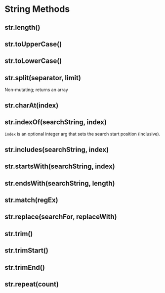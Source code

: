 # String Methods

## str.length()

## str.toUpperCase()

## str.toLowerCase()

## str.split(separator, limit)

Non-mutating; returns an array

## str.charAt(index)

## str.indexOf(searchString, index)

`index` is an optional integer arg that sets the search start position (inclusive).

## str.includes(searchString, index)

## str.startsWith(searchString, index)

## str.endsWith(searchString, length)

## str.match(regEx)

## str.replace(searchFor, replaceWith)

## str.trim()

## str.trimStart()

## str.trimEnd()

## str.repeat(count)
